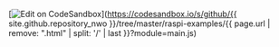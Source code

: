 [![Edit on CodeSandbox](https://codesandbox.io/static/img/play-codesandbox.svg)](https://codesandbox.io/s/github/{{ site.github.repository_nwo }}/tree/master/raspi-examples/{{ page.url | remove: ".html" | split: '/' | last }}?module=main.js)
